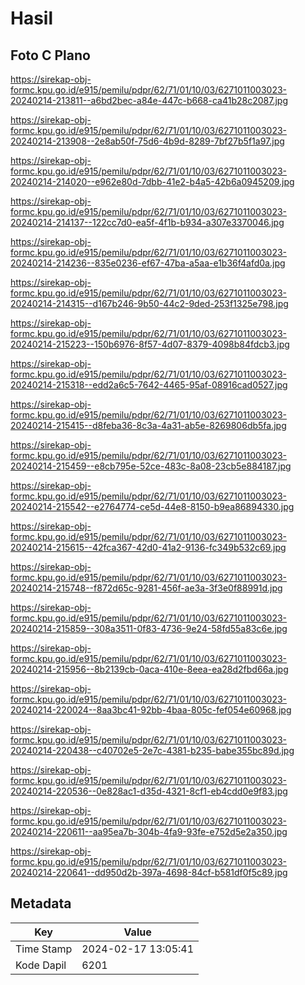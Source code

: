 # Hasil

## Foto C Plano

https://sirekap-obj-formc.kpu.go.id/e915/pemilu/pdpr/62/71/01/10/03/6271011003023-20240214-213811--a6bd2bec-a84e-447c-b668-ca41b28c2087.jpg

https://sirekap-obj-formc.kpu.go.id/e915/pemilu/pdpr/62/71/01/10/03/6271011003023-20240214-213908--2e8ab50f-75d6-4b9d-8289-7bf27b5f1a97.jpg

https://sirekap-obj-formc.kpu.go.id/e915/pemilu/pdpr/62/71/01/10/03/6271011003023-20240214-214020--e962e80d-7dbb-41e2-b4a5-42b6a0945209.jpg

https://sirekap-obj-formc.kpu.go.id/e915/pemilu/pdpr/62/71/01/10/03/6271011003023-20240214-214137--122cc7d0-ea5f-4f1b-b934-a307e3370046.jpg

https://sirekap-obj-formc.kpu.go.id/e915/pemilu/pdpr/62/71/01/10/03/6271011003023-20240214-214236--835e0236-ef67-47ba-a5aa-e1b36f4afd0a.jpg

https://sirekap-obj-formc.kpu.go.id/e915/pemilu/pdpr/62/71/01/10/03/6271011003023-20240214-214315--d167b246-9b50-44c2-9ded-253f1325e798.jpg

https://sirekap-obj-formc.kpu.go.id/e915/pemilu/pdpr/62/71/01/10/03/6271011003023-20240214-215223--150b6976-8f57-4d07-8379-4098b84fdcb3.jpg

https://sirekap-obj-formc.kpu.go.id/e915/pemilu/pdpr/62/71/01/10/03/6271011003023-20240214-215318--edd2a6c5-7642-4465-95af-08916cad0527.jpg

https://sirekap-obj-formc.kpu.go.id/e915/pemilu/pdpr/62/71/01/10/03/6271011003023-20240214-215415--d8feba36-8c3a-4a31-ab5e-8269806db5fa.jpg

https://sirekap-obj-formc.kpu.go.id/e915/pemilu/pdpr/62/71/01/10/03/6271011003023-20240214-215459--e8cb795e-52ce-483c-8a08-23cb5e884187.jpg

https://sirekap-obj-formc.kpu.go.id/e915/pemilu/pdpr/62/71/01/10/03/6271011003023-20240214-215542--e2764774-ce5d-44e8-8150-b9ea86894330.jpg

https://sirekap-obj-formc.kpu.go.id/e915/pemilu/pdpr/62/71/01/10/03/6271011003023-20240214-215615--42fca367-42d0-41a2-9136-fc349b532c69.jpg

https://sirekap-obj-formc.kpu.go.id/e915/pemilu/pdpr/62/71/01/10/03/6271011003023-20240214-215748--f872d65c-9281-456f-ae3a-3f3e0f88991d.jpg

https://sirekap-obj-formc.kpu.go.id/e915/pemilu/pdpr/62/71/01/10/03/6271011003023-20240214-215859--308a3511-0f83-4736-9e24-58fd55a83c6e.jpg

https://sirekap-obj-formc.kpu.go.id/e915/pemilu/pdpr/62/71/01/10/03/6271011003023-20240214-215956--8b2139cb-0aca-410e-8eea-ea28d2fbd66a.jpg

https://sirekap-obj-formc.kpu.go.id/e915/pemilu/pdpr/62/71/01/10/03/6271011003023-20240214-220024--8aa3bc41-92bb-4baa-805c-fef054e60968.jpg

https://sirekap-obj-formc.kpu.go.id/e915/pemilu/pdpr/62/71/01/10/03/6271011003023-20240214-220438--c40702e5-2e7c-4381-b235-babe355bc89d.jpg

https://sirekap-obj-formc.kpu.go.id/e915/pemilu/pdpr/62/71/01/10/03/6271011003023-20240214-220536--0e828ac1-d35d-4321-8cf1-eb4cdd0e9f83.jpg

https://sirekap-obj-formc.kpu.go.id/e915/pemilu/pdpr/62/71/01/10/03/6271011003023-20240214-220611--aa95ea7b-304b-4fa9-93fe-e752d5e2a350.jpg

https://sirekap-obj-formc.kpu.go.id/e915/pemilu/pdpr/62/71/01/10/03/6271011003023-20240214-220641--dd950d2b-397a-4698-84cf-b581df0f5c89.jpg


## Metadata

| Key        | Value               |
| ---------- | ------------------- |
| Time Stamp | 2024-02-17 13:05:41 |
| Kode Dapil | 6201                |



